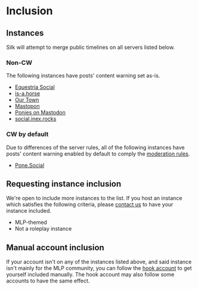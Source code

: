 # Inclusion
## Instances
Silk will attempt to merge public timelines on all servers listed below.

### Non-CW
The following instances have posts' content warning set as-is.

* [Equestria Social](https://equestria.social)
* [is-a.horse](https://mastodon.is-a.horse)
* [Our Town](https://our-town.social)
* [Mastopon](https://pon.ee)
* [Ponies on Mastodon](https://pony.social)
* [social.inex.rocks](https://social.inex.rocks)

### CW by default
Due to differences of the server rules, all of the following instances have posts' content warning enabled by default to comply the [moderation rules](mod.md).
* [Pone.Social](https://pone.social)

## Requesting instance inclusion
We're open to include more instances to the list. If you host an instance which satisfies the following criteria, please [contact us](https://ltgc.cc/about.htm) to have your instance included.

* MLP-themed
* Not a roleplay instance

## Manual account inclusion
If your account isn't on any of the instances listed above, and said instance isn't mainly for the MLP community, you can follow the [hook account](https://equestria.social/@silk) to get yourself included manually. The hook account may also follow some accounts to have the same effect.
